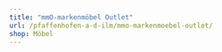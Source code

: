 ```yaml
---
title: "mmO-markenmöbel Outlet"
url: /pfaffenhofen-a-d-ilm/mmo-markenmoebel-outlet/
shop: Möbel
---
```

